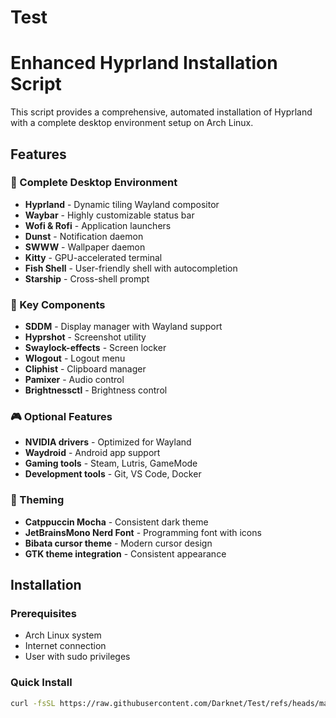# Test

# Enhanced Hyprland Installation Script

This script provides a comprehensive, automated installation of Hyprland with a complete desktop environment setup on Arch Linux.

## Features

### 🎨 Complete Desktop Environment
- **Hyprland** - Dynamic tiling Wayland compositor
- **Waybar** - Highly customizable status bar
- **Wofi & Rofi** - Application launchers
- **Dunst** - Notification daemon
- **SWWW** - Wallpaper daemon
- **Kitty** - GPU-accelerated terminal
- **Fish Shell** - User-friendly shell with autocompletion
- **Starship** - Cross-shell prompt

### 🎯 Key Components
- **SDDM** - Display manager with Wayland support
- **Hyprshot** - Screenshot utility
- **Swaylock-effects** - Screen locker
- **Wlogout** - Logout menu
- **Cliphist** - Clipboard manager
- **Pamixer** - Audio control
- **Brightnessctl** - Brightness control

### 🎮 Optional Features
- **NVIDIA drivers** - Optimized for Wayland
- **Waydroid** - Android app support
- **Gaming tools** - Steam, Lutris, GameMode
- **Development tools** - Git, VS Code, Docker

### 🎨 Theming
- **Catppuccin Mocha** - Consistent dark theme
- **JetBrainsMono Nerd Font** - Programming font with icons
- **Bibata cursor theme** - Modern cursor design
- **GTK theme integration** - Consistent appearance

## Installation

### Prerequisites
- Arch Linux system
- Internet connection
- User with sudo privileges

### Quick Install
```bash
curl -fsSL https://raw.githubusercontent.com/Darknet/Test/refs/heads/main/Hyprland/install_hyprland.sh | bash
